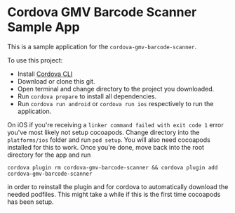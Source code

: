 Cordova GMV Barcode Scanner Sample App
======================================

This is a sample application for the `cordova-gmv-barcode-scanner`. 


To use this project: 

- Install [Cordova CLI](https://github.com/apache/cordova-cli)
- Download or clone this git.
- Open terminal and change directory to the project you downloaded.
- Run `cordova prepare` to install all dependencies.
- Run `cordova run android` or `cordova run ios` respectively to run the application.

On iOS if you're receiving a `linker command failed with exit code 1` error you've most likely not setup cocoapods. Change directory into the `platforms/ios` folder and run `pod setup`. You will also need cocoapods installed for this to work. Once you're done, move back into the root directory for the app and run
````$xslt
cordova plugin rm cordova-gmv-barcode-scanner && cordova plugin add cordova-gmv-barcode-scanner
````
in order to reinstall the plugin and for cordova to automatically download the needed podfiles. This might take a while if this is the first time cocoapods has been setup.